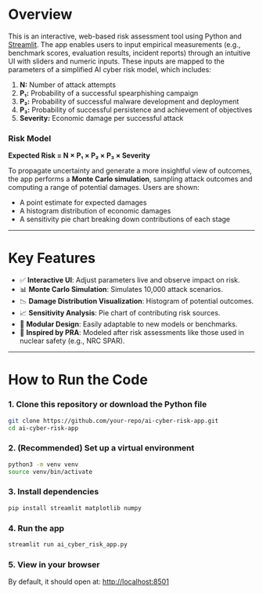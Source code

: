 # Overview

This is an interactive, web-based risk assessment tool using Python and [Streamlit](https://streamlit.io/). The app enables users to input empirical measurements (e.g., benchmark scores, evaluation results, incident reports) through an intuitive UI with sliders and numeric inputs. These inputs are mapped to the parameters of a simplified AI cyber risk model, which includes:

1. **N:** Number of attack attempts  
2. **P₁:** Probability of a successful spearphishing campaign  
3. **P₂:** Probability of successful malware development and deployment  
4. **P₃:** Probability of successful persistence and achievement of objectives  
5. **Severity:** Economic damage per successful attack  

### Risk Model
**Expected Risk = N × P₁ × P₂ × P₃ × Severity**

To propagate uncertainty and generate a more insightful view of outcomes, the app performs a **Monte Carlo simulation**, sampling attack outcomes and computing a range of potential damages. Users are shown:
- A point estimate for expected damages
- A histogram distribution of economic damages
- A sensitivity pie chart breaking down contributions of each stage

---

# Key Features

- ✅ **Interactive UI**: Adjust parameters live and observe impact on risk.
- 📊 **Monte Carlo Simulation**: Simulates 10,000 attack scenarios.
- 📉 **Damage Distribution Visualization**: Histogram of potential outcomes.
- 📈 **Sensitivity Analysis**: Pie chart of contributing risk sources.
- 🔁 **Modular Design**: Easily adaptable to new models or benchmarks.
- 🧠 **Inspired by PRA**: Modeled after risk assessments like those used in nuclear safety (e.g., NRC SPAR).

---

# How to Run the Code

### 1. Clone this repository or download the Python file
```bash
git clone https://github.com/your-repo/ai-cyber-risk-app.git
cd ai-cyber-risk-app
```

### 2. (Recommended) Set up a virtual environment
```bash
python3 -m venv venv
source venv/bin/activate
```

### 3. Install dependencies
```bash
pip install streamlit matplotlib numpy
```

### 4. Run the app
```bash
streamlit run ai_cyber_risk_app.py
```

### 5. View in your browser
By default, it should open at: [http://localhost:8501](http://localhost:8501)
